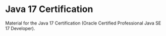# Java 17 Certification

Material for the Java 17 Certification (Oracle Certified Professional Java SE 17 Developer).
